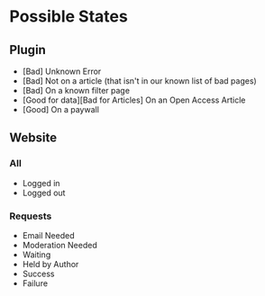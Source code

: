 # Possible States

## Plugin

* [Bad] Unknown Error
* [Bad] Not on a article (that isn't in our known list of bad pages)
* [Bad] On a known filter page
* [Good for data][Bad for Articles] On an Open Access Article
* [Good] On a paywall

## Website

### All

* Logged in
* Logged out

### Requests

* Email Needed
* Moderation Needed
* Waiting
* Held by Author
* Success
* Failure
